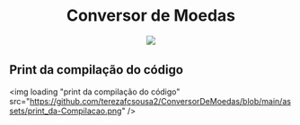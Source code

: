 
<h1 align="center"> Conversor de Moedas </h1>

<p align="center">
<img loading="lazy" src="http://img.shields.io/static/v1?label=STATUS&message=EM%20DESENVOLVIMENTO&color=GREEN&style=for-the-badge"/>
</p>

## Print da compilação do código
<img loading "print da compilação do código" src="https://github.com/terezafcsousa2/ConversorDeMoedas/blob/main/assets/print_da-Compilacao.png" />

